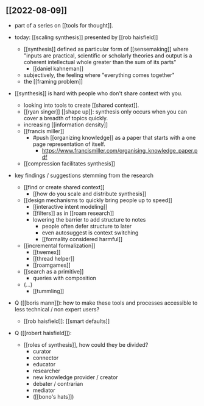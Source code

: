## [[2022-08-09]]
- part of a series on [[tools for thought]].
- today: [[scaling synthesis]] presented by [[rob haisfield]]
    - [[synthesis]] defined as particular form of [[sensemaking]] where "inputs are practical, scientific or scholarly theories and output is a coherent intellectual whole greater than the sum of its parts"
       - [[daniel kahneman]] 
   - subjectively, the feeling where "everything comes together"
    - the [[framing problem]]
- [[synthesis]] is hard with people who don't share context with you.
    - looking into tools to create [[shared context]].
    - [[ryan singer]] [[shape up]]: synthesis only occurs when you can cover a breadth of topics quickly.
    - increasing [[information density]]
    - [[francis miller]] 
        - #push [[organizing knowledge]] as a paper that starts with a one page representation of itself.
            - https://www.francismiller.com/organising_knowledge_paper.pdf
    - [[compression facilitates synthesis]]
- key findings / suggestions stemming from the research
    - [[find or create shared context]]
        - [[how do you scale and distribute synthesis]]
    - [[design mechanisms to quickly bring people up to speed]]
        - [[interactive intent modeling]]
        - [[filters]] as in [[roam research]]
        - lowering the barrier to add structure to notes
            - people often defer structure to later
            - even autosuggest is context switching
            - [[formality considered harmful]]
    - [[incremental formalization]]
        - [[twemex]]
        - [[thread helper]]
        - [[roamgames]]
    - [[search as a primitive]]
        - queries with composition
    - (...)
        - [[tummling]]

- Q ([[boris mann]]): how to make these tools and processes accessible to less technical / non expert users?
    - [[rob haisfield]]: [[smart defaults]]
- Q ([[robert haisfield]]):
    - [[roles of synthesis]], how could they be divided?
        - curator
        - connector
        - educator
        - researcher
        - new knowledge provider / creator
        - debater / contrarian
        - mediator
        - ([[bono's hats]])

                
            
   
       